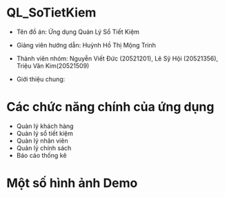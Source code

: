  # QL_SoTietKiem
- Tên đồ án: Ứng dụng Quản Lý Sổ Tiết Kiệm
- Giảng viên hướng dẫn: Huỳnh Hồ Thị Mộng Trinh
- Thành viên nhóm:
    Nguyễn Viết Đức (20521201),
    Lê Sỹ Hội (20521356),
    Triệu Văn Kim(20521509)
    
- Giới thiệu chung:
  </a>
#  Các chức năng chính của ứng dụng
  - Quản lý khách hàng
  - Quản lý sổ tiết kiệm
  - Quản lý nhân viên
  - Quản lý chính sách
  - Báo cáo thống kê
  </a>
  
# Một số hình ảnh Demo 
